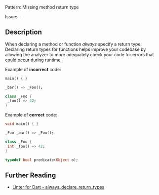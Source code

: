 Pattern: Missing method return type

Issue: -

## Description

When declaring a method or function *always* specify a return type.
Declaring return types for functions helps improve your codebase by allowing the
analyzer to more adequately check your code for errors that could occur during
runtime.

Example of **incorrect** code:
```dart
main() { }

_bar() => _Foo();

class _Foo {
 _foo() => 42;
}
```

Example of **correct** code:
```dart
void main() { }

_Foo _bar() => _Foo();

class _Foo {
 int _foo() => 42;
}

typedef bool predicate(Object o);
```

## Further Reading

* [Linter for Dart - always_declare_return_types](https://dart.dev/tools/linter-rules/always_declare_return_types)